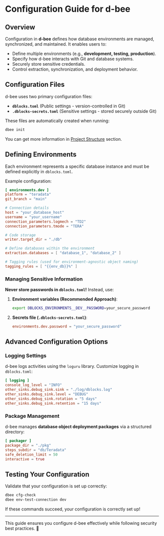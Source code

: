 # Configuration Guide for d-bee

## Overview
Configuration in **d-bee** defines how database environments are managed, synchronized, and maintained. It enables users to:
- Define multiple environments (e.g., **development, testing, production**).
- Specify how d-bee interacts with Git and database systems.
- Securely store sensitive credentials.
- Control extraction, synchronization, and deployment behavior.

## Configuration Files
d-bee uses two primary configuration files:
- **`dblocks.toml`** (Public settings - version-controlled in Git)
- **`.dblocks-secrets.toml`** (Sensitive settings - stored securely outside Git)

These files are automatically created when running:
```bash
dbee init
```
You can get more information in [Project Structure](project_structure.md) section.

## Defining Environments
Each environment represents a specific database instance and must be defined explicitly in `dblocks.toml`.

Example configuration:
```toml
[ environments.dev ]
platform = "teradata"
git_branch = "main"

# Connection details
host = "your_database_host"
username = "your_username"
connection_parameters.logmech = "TD2"
connection_parameters.tmode = "TERA"

# Code storage
writer.target_dir = "./db"

# Define databases within the environment
extraction.databases = [ "database_1", "database_2" ]

# Tagging rules (used for environment-agnostic object naming)
tagging_rules = [ "{{env_db}}%" ]
```

### Managing Sensitive Information
**Never store passwords in `dblocks.toml`!** Instead, use:

1. **Environment variables (Recommended Approach)**:
   ```bash
   export DBLOCKS_ENVIRONMENTS__DEV__PASSWORD=your_secure_password
   ```
2. **Secrets file (`.dblocks-secrets.toml`)**:
   ```toml
   environments.dev.password = "your_secure_password"
   ```

## Advanced Configuration Options
### Logging Settings
d-bee logs activities using the `loguru` library. Customize logging in `dblocks.toml`:
```toml
[ logging ]
console_log_level = "INFO"
other_sinks.debug_sink.sink = "./log/dblocks.log"
other_sinks.debug_sink.level = "DEBUG"
other_sinks.debug_sink.rotation = "5 days"
other_sinks.debug_sink.retention = "15 days"
```

### Package Management
d-bee manages **database object deployment packages** via a structured directory:
```toml
[ packager ]
package_dir = "./pkg"
steps_subdir = "db/Teradata"
safe_deletion_limit = 50
interactive = true
```

## Testing Your Configuration
Validate that your configuration is set up correctly:
```bash
dbee cfg-check
dbee env-test-connection dev
```
If these commands succeed, your configuration is correctly set up!

---
This guide ensures you configure d-bee effectively while following security best practices. 🚀
